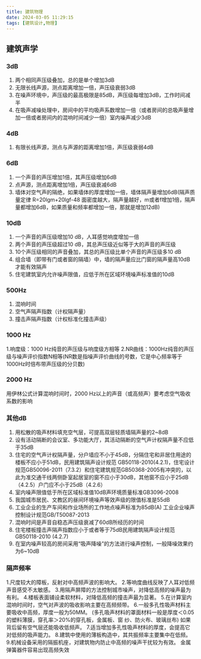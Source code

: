 ```yaml
---
title: 建筑物理
date: 2024-03-05 11:29:15
tags: [建筑设计,物理]
---
```

## 建筑声学

### 3dB

1. 两个相同声压级叠加，总的是单个增加3dB
2. 无限长线声源，测点距离增加一倍，声压级衰弱3dB
3. 在噪声环境中，声压级的最高极限是85dB，声压级每增加3dB，工作时间减半
4. 在吸声减噪处理中，房间中的平均吸声系数增加一倍（或者房间的总吸声量增加一倍或者房间内的混响时间减少一倍）室内噪声减少3dB

### 4dB

1. 有限长线声源，测点与声源的距离增加1倍，声压级衰弱4dB

### 6dB

1. 一个声音的声压增加1倍，其声压级增加6dB
2. 点声源，测点距离增加1倍，声压级衰减6dB
3. 墙体对空气声的隔绝，如果墙体的厚度增加一倍，墙体隔声量增加6dB(隔声质量定律 R=20lgm+20lgf-48 面密度越大，隔声量越好，m或者f增加1倍，隔声量都增加6dB，如果质量和频率都增加一倍，那就是增加12dB)

### 10dB

1. 一个声音的声压级增加10 dB，人耳感觉响度增加一倍
2. 两个声音的声压级超过10 dB，其总声压级近似等于大的声音的声压级
3. 10个声压级相同的声音叠加，其总的声压级比单个声音的声压级多10 dB
4. 组合墙（即带有门或者窗的隔墙）中，墙的隔声量应比门窗的隔声量高10dB才能有效隔声
5. 住宅建筑室内允许噪声限值，应低于所在区域环境噪声标准值的10dB

### 500Hz

1. 混响时间
2. 空气声隔声指数（计权隔声量）
3. 撞击声隔声指数（计权标准化撞击声级）

### 1000 Hz

1.响度级：1000 Hz纯音的声压级与响度级方相等
2.NR曲线：1000Hz纯音的声压级与噪声评价指数N相等(NR数是指噪声评价曲线的号数，它是中心频率等于
1000Hz时倍布带声压级的分贝数)

### 2000 Hz

用伊林公式计算混响时间时，2000 Hz以上的声音（或高频声）要考虑空气吸收系数的影响

### 其他dB

1. 用松散的吸声材料填充空气层，可提高双层轻质墙隔声量的2~8dB
2. 设有活动隔断的会议室、多功能大厅，其活动隔断的空气声计权隔声量不应低于35dB
3. 住宅的空气声计权隔声量，分户墙应不小于45dB，分隔住宅和非居住用途的楼板不应小于51dB，民用建筑隔声设计规范 GB50118-2010(4.2.1)，住宅设计规范GB50096-2011（7.3.2）和住宅建筑规范GB50368-2005有冲突的，以此为准交通干线两侧卧室起居室的窗不应小于30dB，其他窗不应小于25dB（4.2.5）户门应不小于25dB（4.2.6）
4. 室内噪声限值低于所在区域标准值10dB声环境质量标准GB3096-2008
5. 我国城市居民、文教区的昼间环境噪声等效声级的限值标准是55dB
6. 工业企业的生产车间和作业场所的工作地点噪声标准为85dB(A) 工业企业噪声控制设计规范GB/T50087-2013
7. 混响时间是声音自稳态声压级衰减了60dB所经历的时间
8. 住宅楼板撞击声隔声指数应小于或者等于75dB民用建筑隔声设计规范 GB50118-2010 (4.2.7)
9. 在室内噪声较高的房间采用“吸声降噪”的方法进行噪声控制，一般降噪效果约为6~10dB

### 隔声频率

1.尺度较大的障板，反射对中高频声波的影响大。
2.等响度曲线反映了人耳对低频声音感受不太敏感。
3.用隔声屏障的方法控制城市噪声，对降低高频的噪声最为有利。
4.楼板表面铺设柔软材料，对降低高频的撞击声最为显著。
5.在计算室内混响时间时，空气对声波的吸收影响主要在高频频带。
6.一般多孔性吸声材料主要吸收中高频，厚度一般为50MM。
(多孔吸声材料的罩面材料一般是厚度＜0.05的塑料薄膜，穿孔率＞20%的穿孔板，金属板、窗
纱、防火布、玻璃丝布)
如果背后留有空气层还能吸收低频声。
7.适当增加多孔性吸声材料的厚度，会提高它对低频的吸声能力。
8.建筑中使用的薄板构造中，其共振频率主要集中在低频。
9.机械设备采用的隔振机座，对建筑物内防止中高频的噪声干扰较为有效。
金属弹簧器件容易出现高频失效